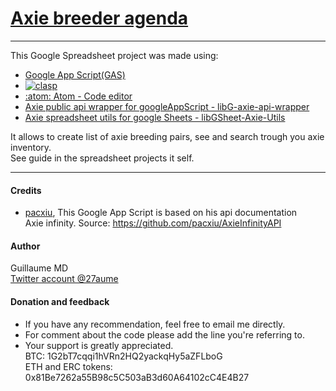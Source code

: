 # [Axie breeder agenda](https://docs.google.com/spreadsheets/d/18BjCB3Avu479PijQauKOWcafkcwcmXKt0WZokfhcUEE/edit?usp=sharing)
---
This  Google Spreadsheet project was made using:
  - [Google App Script(GAS)](https://developers.google.com/apps-script/)
  - [![clasp](https://img.shields.io/badge/built%20with-clasp-4285f4.svg)](https://github.com/google/clasp)
  - [:atom: Atom - Code editor](https://github.com/atom/atom)
  - [Axie public api wrapper for googleAppScript - libG-axie-api-wrapper](https://script.google.com/d/1XQhNeKBi0ONR7_0iVM94DlQzi1Hwh8wvB_zCJxrnyiphMY_3AjudC6Qi/edit?usp=sharing)
  - [Axie spreadsheet utils for google Sheets - libGSheet-Axie-Utils](https://script.google.com/d/1HspaDDZnWRfyPKZBRqIehbwHFu_5ZJgbsKkl2HM4UUeVzHS4twGU61n_/edit?usp=sharing)

It allows to create list of axie breeding pairs, see and search trough you axie inventory. \
See guide in the spreadsheet projects it self.

---
#### Credits

- [pacxiu](https://github.com/pacxiu), This Google App Script is based on his api documentation \
  Axie infinity.
  Source: https://github.com/pacxiu/AxieInfinityAPI

#### Author
  Guillaume MD \
  [Twitter account @27aume](https://twitter.com/@27aume)

  #### Donation	and feedback
  - If you have any recommendation, feel free to email me directly.
  - For comment about the code please add the line you're referring to.
  - Your support is greatly appreciated. \
  		BTC:	1G2bT7cqqi1hVRn2HQ2yackqHy5aZFLboG \
  		ETH and ERC tokens:	0x81Be7262a55B98c5C503aB3d60A64102cC4E4B27
